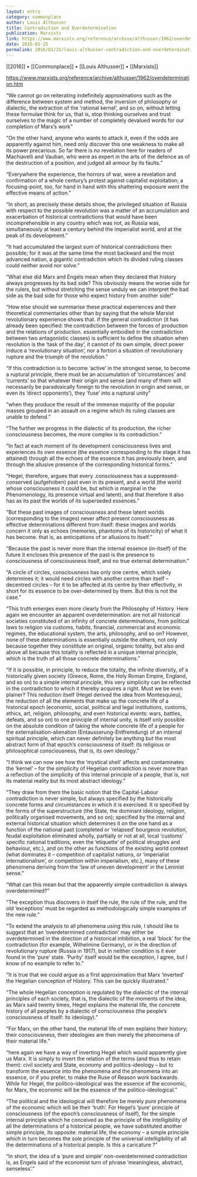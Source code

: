```yaml
---
layout: entry
category: commonplace
author: Louis Althusser
title: Contradiction and Overdetermination
publication: Marxists
link: https://www.marxists.org/reference/archive/althusser/1962/overdetermination.htm
date: 2016-01-25
permalink: 2016/01/25/louis-althusser-contradiction-and-overdetermination
---
```


[[2016]] • [[Commonplace]] • [[Louis Althusser]] • [[Marxists]]

https://www.marxists.org/reference/archive/althusser/1962/overdetermination.htm

“We cannot go on reiterating indefinitely approximations such as the difference between system and method, the inversion of philosophy or dialectic, the extraction of the ‘rational kernel’, and so on, without letting these formulae think for us, that is, stop thinking ourselves and trust ourselves to the magic of a number of completely devalued words for our completion of Marx’s work”

“On the other hand, anyone who wants to attack it, even if the odds are apparently against him, need only discover this one weakness to make all its power precarious. So far there is no revelation here for readers of Machiavelli and Vauban, who were as expert in the arts of the defence as of the destruction of a position, and judged all armour by its faults.”

“Everywhere the experience, the horrors of war, were a revelation and confirmation of a whole century’s protest against capitalist exploitation; a focusing-point, too, for hand in hand with this shattering exposure went the effective means of action.”

“In short, as precisely these details show, the privileged situation of Russia with respect to the possible revolution was a matter of an accumulation and exacerbation of historical contradictions that would have been incomprehensible in any country which was not, as Russia was, simultaneously at least a century behind the imperialist world, and at the peak of its development.”

“It had accumulated the largest sum of historical contradictions then possible; for it was at the same time the most backward and the most advanced nation, a gigantic contradiction which its divided ruling classes could neither avoid nor solve.”

“What else did Marx and Engels mean when they declared that history always progresses by its bad side? This obviously means the worse side for the rulers, but without stretching the sense unduly we can interpret the bad side as the bad side for those who expect history from another side!”

“How else should we summarise these practical experiences and their theoretical commentaries other than by saying that the whole Marxist revolutionary experience shows that. if the general contradiction (it has already been specified: the contradiction between the forces of production and the relations of production. essentially embodied in the contradiction between two antagonistic classes) is sufficient to define the situation when revolution is the ‘task of the day’, it cannot of its own simple, direct power induce a ‘revolutionary situation’, nor a fortiori a situation of revolutionary rupture and the triumph of the revolution.”

“If this contradiction is to become ‘active’ in the strongest sense, to become a ruptural principle, there must be an accumulation of ‘circumstances’ and ‘currents’ so that whatever their origin and sense (and many of them will necessarily be paradoxically foreign to the revolution in origin and sense, or even its ‘direct opponents’), they ‘fuse’ into a ruptural unity”

“when they produce the result of the immense majority of the popular masses grouped in an assault on a regime which its ruling classes are unable to defend.”

“The further we progress in the dialectic of its production, the richer consciousness becomes, the more complex is its contradiction.”

“In fact at each moment of its development consciousness lives and experiences its own essence (the essence corresponding to the stage it has attained) through all the echoes of the essence it has previously been, and through the allusive presence of the corresponding historical forms.”

“Hegel, therefore, argues that every .consciousness has a suppressed-conserved (aufgehoben) past even in its present, and a world (the world whose consciousness it could be, but which is marginal in the Phenomenology, its presence virtual and latent), and that therefore it also has as its past the worlds of its superseded essences.”

“But these past images of consciousness and these latent worlds (corresponding to the images) never affect present consciousness as effective determinations different from itself: these images and worlds concern it only as echoes (memories, phantoms of its historicity) of what it has become. that is, as anticipations of or allusions to itself.”

“Because the past is never more than the internal essence (in-itself) of the future it encloses this presence of the past is the presence to consciousness of consciousness itself, and no true external determination.”

“A circle of circles, consciousness has only one centre, which solely determines it; it would need circles with another centre than itself – decentred circles – for it to be affected at its centre by their effectivity, in short for its essence to be over-determined by them. But this is not the case.”

“This truth emerges even more clearly from the Philosophy of History. Here again we encounter an apparent overdetermination: are not all historical societies constituted of an infinity of concrete determinations, from political laws to religion via customs, habits, financial, commercial and economic regimes, the educational system, the arts, philosophy, and so on? However, none of these determinations is essentially outside the others, not only because together they constitute an original, organic totality, but also and above all because this totality is reflected in a unique internal principle, which is the truth of all those concrete determinations.”

“If it is possible, in principle, to reduce the totality, the infinite diversity, of a historically given society (Greece, Rome, the Holy Roman Empire, England, and so on) to a simple internal principle, this very simplicity can be reflected in the contradiction to which it thereby acquires a right. Must we be even plainer? This reduction itself (Hegel derived the idea from Montesquieu), the reduction of all the elements that make up the concrete life of a historical epoch (economic, social, political and legal institutions, customs, ethics, art, religion, philosophy, and even historical events: wars, battles, defeats, and so on) to one principle of internal unity, is itself only possible on the absolute condition of taking the whole concrete life of a people for the externalisation-alienation (Entausserung-Entfremdung) of an internal spiritual principle, which can never definitely be anything but the most abstract form of that epoch’s consciousness of itself: its religious or philosophical consciousness, that is, its own ideology.”

“I think we can now see how the ‘mystical shell’ affects and contaminates the ‘kernel’ – for the simplicity of Hegelian contradiction is never more than a reflection of the simplicity of this internal principle of a people, that is, not its material reality but its most abstract ideology.”

“They draw from them the basic notion that the Capital-Labour contradiction is never simple, but always specified by the historically concrete forms and circumstances in which it is exercised. It is specified by the forms of the superstructure (the State, the dominant ideology, religion, politically organised movements, and so on); specified by the internal and external historical situation which determines it on the one hand as a function of the national past (completed or ‘relapsed’ bourgeois revolution, feudal exploitation eliminated wholly, partially or not at all, local ‘customs’ specific national traditions, even the ‘etiquette’ of political struggles and behaviour, etc.), and on the other as functions of the existing world context (what dominates it – competition of capitalist nations, or ‘imperialist internationalism’, or competition within imperialism, etc.), many of these phenomena deriving from the ‘law of uneven development’ in the Leninist sense.”

“What can this mean but that the apparently simple contradiction is always overdetermined?”

“The exception thus discovers in itself the rule, the rule of the rule, and the old ‘exceptions’ must be regarded as methodologically simple examples of the new rule.”

“To extend the analysis to all phenomena using this rule, I should like to suggest that an ‘overdetermined contradiction’ may either be overdetermined in the direction of a historical inhibition, a real ‘block’ for the contradiction (for example, Wilhelmine Germany), or in the direction of revolutionary rupture (Russia in 1917), but in neither condition is it ever found in the ‘pure’ state. ‘Purity’ itself would be the exception, I agree, but I know of no example to refer to.”

“It is true that we could argue as a first approximation that Marx ‘inverted’ the Hegelian conception of History. This can be quickly illustrated.”

“The whole Hegelian conception is regulated by the dialectic of the internal principles of each society, that is, the dialectic of the moments of the idea; as Marx said twenty times, Hegel explains the material life, the concrete history of all peoples by a dialectic of consciousness (the people’s consciousness of itself: its ideology).”

“For Marx, on the other hand, the material life of men explains their history; their consciousness, their ideologies are then merely the phenomena of their material life.”

“here again we have a way of inverting Hegel which would apparently give us Marx. It is simply to invert the relation of the terms (and thus to retain them): civil society and State, economy and politics-ideology – but to transform the essence into the phenomena and the phenomena into an essence, or if you prefer, to make the Ruse of Reason work backwards. While for Hegel, the politico-ideological was the essence of the economic, for Marx, the economic will be the essence of the politico-ideological.”

“The political and the ideological will therefore be merely pure phenomena of the economic which will be their ‘truth’. For Hegel’s ‘pure’ principle of consciousness (of the epoch’s consciousness of itself), for the simple internal principle which he conceived as the principle of the intelligibility of all the determinations of a historical people, we have substituted another simple principle, its opposite: material life, the economy – a simple principle which in turn becomes the sole principle of the universal intelligibility of all the determinations of a historical people. Is this a caricature ?”

“In short, the idea of a ‘pure and simple’ non-overdetermined contradiction is, as Engels said of the economist turn of phrase ‘meaningless, abstract, senseless’.”

